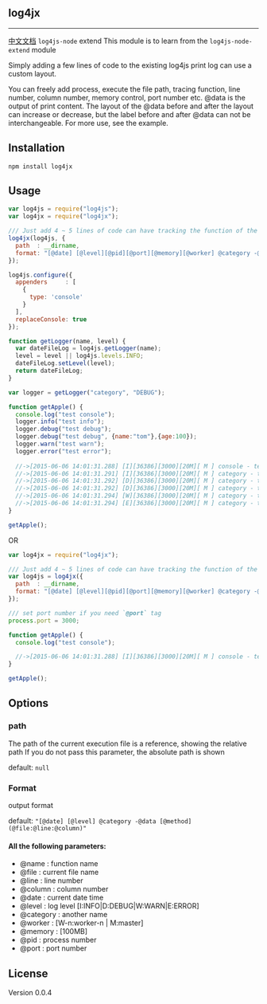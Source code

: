 ## log4jx 
---------

[中文文档](https://github.com/gynmi/log4jx/blob/master/README_CN.md)
`log4js-node` extend
This module is to learn from the `log4js-node-extend` module

Simply adding a few lines of code to the existing log4js print log can use a custom layout.

You can freely add process, execute the file path, tracing function, line number, column number, memory control, port number etc.
@data is the output of print content.
The layout of the @data before and after the layout can increase or decrease, but the label before and after @data can not be interchangeable.
For more use, see the example.

Installation
---------
```
npm install log4jx
```

Usage
---------
```js
var log4js = require("log4js");
var log4jx = require("log4jx");

/// Just add 4 ~ 5 lines of code can have tracking the function of the output code
log4jx(log4js, {
  path  : __dirname,
  format: "[@date] [@level][@pid][@port][@memory][@worker] @category -@data (@file:[@method]:@line:@column)"
});

log4js.configure({
  appenders     : [
    {
      type: 'console'
    }
  ],
  replaceConsole: true
});

function getLogger(name, level) {
  var dateFileLog = log4js.getLogger(name);
  level = level || log4js.levels.INFO;
  dateFileLog.setLevel(level);
  return dateFileLog;
}

var logger = getLogger("category", "DEBUG");

function getApple() {
  console.log("test console");
  logger.info("test info");
  logger.debug("test debug");
  logger.debug("test debug", {name:"tom"},{age:100});
  logger.warn("test warn");
  logger.error("test error");
  
  //->[2015-06-06 14:01:31.288] [I][36386][3000][20M][ M ] console - test console  (loggerTest.js:[getApple]:48:10)
  //->[2015-06-06 14:01:31.291] [I][36386][3000][20M][ M ] category - test info  (loggerTest.js:[getApple]:49:10)
  //->[2015-06-06 14:01:31.292] [D][36386][3000][20M][ M ] category - test debug  (loggerTest.js:[getApple]:50:10)
  //->[2015-06-06 14:01:31.292] [D][36386][3000][20M][ M ] category - test debug object { name: 'tom' } { age: 100 }  (loggerTest.js:[getApple]:51:10)
  //->[2015-06-06 14:01:31.294] [W][36386][3000][20M][ M ] category - test warn  (loggerTest.js:[getApple]:52:10)
  //->[2015-06-06 14:01:31.294] [E][36386][3000][20M][ M ] category - test error  (loggerTest.js:[getApple]:53:10)
}

getApple();

```

OR

```js
var log4jx = require("log4jx");

/// Just add 4 ~ 5 lines of code can have tracking the function of the output code
var log4js = log4jx({
  path  : __dirname,
  format: "[@date] [@level][@pid][@port][@memory][@worker] @category -@data (@file:[@method]:@line:@column)"
});

/// set port number if you need `@port` tag
process.port = 3000;

function getApple() {
  console.log("test console");

  //->[2015-06-06 14:01:31.288] [I][36386][3000][20M][ M ] console - test console  (logger.js:[getApple]:48:10)
}

getApple();

```


Options
---------
### path
The path of the current execution file is a reference, showing the relative path
If you do not pass this parameter, the absolute path is shown

default: `null`

### Format
output format

default: `"[@date] [@level] @category -@data [@method] (@file:@line:@column)"`

#### All the following parameters:
* @name     : function name
* @file     : current file name
* @line     : line number
* @column   : column number
* @date     : current date time
* @level    : log level [I:INFO|D:DEBUG|W:WARN|E:ERROR]
* @category : another name
* @worker   : [W-n:worker-n | M:master]
* @memory   : [100MB]
* @pid      : process number
* @port     : port number

License
---------
Version 0.0.4
